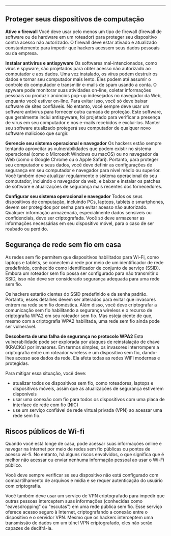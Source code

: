
---

## Proteger seus dispositivos de computação

**Ative o firewall**
	Você deve usar pelo menos um tipo de firewall (firewall de software ou de hardware em um roteador) para proteger seu dispositivo contra acesso não autorizado. O firewall deve estar ativado e atualizado constantemente para impedir que hackers acessem seus dados pessoais ou da empresa.

**Instalar antivírus e antispyware**
	Os softwares mal-intencionados, como vírus e spyware, são projetados para obter acesso não autorizado ao computador e aos dados. Uma vez instalado, os vírus podem destruir os dados e tornar seu computador mais lento. Eles podem até assumir o controle do computador e transmitir e-mails de spam usando a conta. O spyware pode monitorar suas atividades on-line, coletar informações pessoais ou produzir anúncios pop-up indesejados no navegador da Web, enquanto você estiver on-line.
	Para evitar isso, você só deve baixar software de sites confiáveis. No entanto, você sempre deve usar um software antivírus para fornecer outra camada de proteção. Este software, que geralmente inclui antispyware, foi projetado para verificar a presença de vírus em seu computador e nos e-mails recebidos e excluí-los. Manter seu software atualizado protegerá seu computador de qualquer novo software malicioso que surgir.

**Gerencie seu sistema operacional e navegador**
	Os hackers estão sempre tentando aproveitar as vulnerabilidades que podem existir no sistema operacional (como o Microsoft Windows ou macOS) ou no navegador da Web (como o Google Chrome ou o Apple Safari).
	Portanto, para proteger seu computador e seus dados, você deve definir as configurações de segurança em seu computador e navegador para nível médio ou superior. Você também deve atualizar regularmente o sistema operacional do seu computador, incluindo o navegador da web, e baixar e instalar os patches de software e atualizações de segurança mais recentes dos fornecedores.

**Configurar seu sistema operacional e navegador**
	Todos os seus dispositivos de computação, incluindo PCs, laptops, tablets e smartphones, devem ser protegidos por senha para evitar acesso não autorizado. Qualquer informação armazenada, especialmente dados sensíveis ou confidenciais, deve ser criptografada. Você só deve armazenar as informações necessárias em seu dispositivo móvel, para o caso de ser roubado ou perdido.

## Segurança de rede sem fio em casa

As redes sem fio permitem que dispositivos habilitados para Wi-Fi, como laptops e tablets, se conectem à rede por meio de um identificador de rede predefinido, conhecido como identificador de conjunto de serviço (SSID). Embora um roteador sem fio possa ser configurado para não transmitir o SSID, isso não deve ser considerado segurança adequada para uma rede sem fio.

Os hackers estarão cientes do SSID predefinido e da senha padrão. Portanto, esses detalhes devem ser alterados para evitar que invasores entrem na rede sem fio doméstica. Além disso, você deve criptografar a comunicação sem fio habilitando a segurança wireless e o recurso de criptografia WPA2 em seu roteador sem fio. Mas esteja ciente de que, mesmo com a criptografia WPA2 habilitada, uma rede sem fio ainda pode ser vulnerável.

**Descoberta de uma falha de segurança no protocolo WPA2**
Esta vulnerabilidade pode ser explorada por ataques de reinstalação de chave (KRACKs) por invasores. Em termos simples, os invasores interrompem a criptografia entre um roteador wireless e um dispositivo sem fio, dando-lhes acesso aos dados da rede. Ela afeta todas as redes WiFi modernas e protegidas.

Para mitigar essa situação, você deve:

- atualizar todos os dispositivos sem fio, como roteadores, laptops e dispositivos móveis, assim que as atualizações de segurança estiverem disponíveis
- usar uma conexão com fio para todos os dispositivos com uma placa de interface de rede com fio (NIC)
- use um serviço confiável de rede virtual privada (VPN) ao acessar uma rede sem fio.

## Riscos públicos de Wi-fi

Quando você está longe de casa, pode acessar suas informações online e navegar na Internet por meio de redes sem fio públicas ou pontos de acesso wi-fi. No entanto, há alguns riscos envolvidos, o que significa que é melhor não acessar ou enviar nenhuma informação pessoal ao usar o Wi-Fi público.

Você deve sempre verificar se seu dispositivo não está configurado com compartilhamento de arquivos e mídia e se requer autenticação do usuário com criptografia.

Você também deve usar um serviço de VPN criptografado para impedir que outras pessoas interceptem suas informações (conhecidas como "eavesdropping" ou "escutas") em uma rede pública sem fio. Esse serviço oferece acesso seguro à Internet, criptografando a conexão entre o dispositivo e o servidor VPN. Mesmo que os hackers interceptem uma transmissão de dados em um túnel VPN criptografado, eles não serão capazes de decifrá-la.